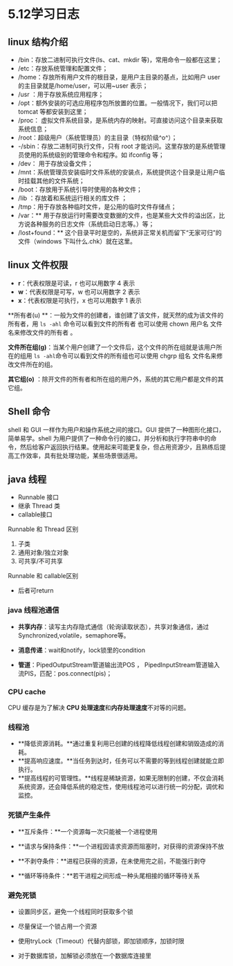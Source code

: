 # 5.12学习日志
## linux 结构介绍
* /bin：存放二进制可执行文件(ls、cat、mkdir 等)，常用命令一般都在这里；
* /etc：存放系统管理和配置文件；
* /home：存放所有用户文件的根目录，是用户主目录的基点，比如用户 user 的主目录就是/home/user，可以用~user 表示；
* /usr ：用于存放系统应用程序；
* /opt：额外安装的可选应用程序包所放置的位置。一般情况下，我们可以把 tomcat 等都安装到这里；
* /proc： 虚拟文件系统目录，是系统内存的映射。可直接访问这个目录来获取系统信息；
* /root：超级用户（系统管理员）的主目录（特权阶级^o^）；
* -/sbin：存放二进制可执行文件，只有 root 才能访问。这里存放的是系统管理员使用的系统级别的管理命令和程序。如 ifconfig 等；
* /dev： 用于存放设备文件；
* /mnt：系统管理员安装临时文件系统的安装点，系统提供这个目录是让用户临时挂载其他的文件系统；
* /boot：存放用于系统引导时使用的各种文件；
* /lib ：存放着和系统运行相关的库文件 ；
* /tmp：用于存放各种临时文件，是公用的临时文件存储点；
* /var：** 用于存放运行时需要改变数据的文件，也是某些大文件的溢出区，比方说各种服务的日志文件（系统启动日志等。）等；
* /lost+found：** 这个目录平时是空的，系统非正常关机而留下“无家可归”的文件（windows 下叫什么.chk）就在这里。


## linux 文件权限
*  **r**：代表权限是可读，r 也可以用数字 4 表示
* **w**：代表权限是可写，w 也可以用数字 2 表示
* **x**：代表权限是可执行，x 也可以用数字 1 表示


**所有者(u) **：一般为文件的创建者，谁创建了该文件，就天然的成为该文件的所有者，用 `ls ‐ahl` 命令可以看到文件的所有者 也可以使用 chown 用户名 文件名来修改文件的所有者 。

**文件所在组(g)**：当某个用户创建了一个文件后，这个文件的所在组就是该用户所在的组用 `ls ‐ahl`命令可以看到文件的所有组也可以使用 chgrp 组名 文件名来修改文件所在的组。

**其它组(o)** ：除开文件的所有者和所在组的用户外，系统的其它用户都是文件的其它组。

## Shell 命令
shell 和 GUI 一样作为用户和操作系统之间的接口。GUI 提供了一种图形化接口，简单易学。shell 为用户提供了一种命令行的接口，并分析和执行字符串中的命令，然后给客户返回执行结果。使用起来可能更复杂，但占用资源少，且熟练后提高工作效率，具有批处理功能，某些场景很适用。

## java 线程
* Runnable 接口
* 继承 Thread 类
* callable接口

Runnable 和 Thread 区别
1. 子类
2. 通用对象/独立对象
3. 可共享/不可共享

Runnable 和 callable区别

* 后者可return

### java 线程池通信
* **共享内存**：读写主内存隐式通信（轮询读取状态），共享对象通信，通过Synchronized,volatile，semaphore等。

* **消息传递**：wait和notify，lock锁里的condition

* **管道**：PipedOutputStream管道输出流POS ， PipedInputStream管道输入流PIS，匹配：pos.connect(pis)；

### CPU cache
CPU 缓存是为了解决 **CPU 处理速度**和**内存处理速度**不对等的问题。

### 线程池
* **降低资源消耗。**通过重复利用已创建的线程降低线程创建和销毁造成的消耗。
* **提高响应速度。**当任务到达时，任务可以不需要的等到线程创建就能立即执行。
* **提高线程的可管理性。**线程是稀缺资源，如果无限制的创建，不仅会消耗系统资源，还会降低系统的稳定性，使用线程池可以进行统一的分配，调优和监控。

### 死锁产生条件
* **互斥条件：**一个资源每一次只能被一个进程使用

* **请求与保持条件：**一个进程因请求资源而阻塞时，对获得的资源保持不放

* **不剥夺条件：**进程已获得的资源，在未使用完之前，不能强行剥夺

* **循环等待条件：**若干进程之间形成一种头尾相接的循环等待关系

### 避免死锁
* 设置同步区，避免一个线程同时获取多个锁

* 尽量保证一个锁占用一个资源

* 使用tryLock（Timeout）代替内部锁，即加锁顺序，加锁时限

* 对于数据库锁，加解锁必须放在一个数据库连接里

